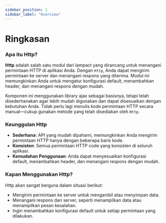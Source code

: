 ```yaml
---
sidebar_position: 1
sidebar_label: "Overview"
---
```


# Ringkasan

### Apa itu Http?

**Http** adalah salah satu modul dari Iampact yang dirancang untuk menangani permintaan HTTP di aplikasi Anda. Dengan `Http`, Anda dapat mengirim permintaan ke server dan menangani respons yang diterima. Modul ini memungkinkan Anda untuk mengatur konfigurasi default, menambahkan header, dan menangani respons dengan mudah.

Komponen ini menggunakan library ajax sebagai basisnya, tetapi telah disederhanakan agar lebih mudah digunakan dan dapat disesuaikan dengan kebutuhan Anda. Tidak perlu lagi menulis kode permintaan HTTP secara manual—cukup gunakan metode yang telah disediakan oleh `Http`.


### Keunggulan Http

- **Sederhana**: API yang mudah dipahami, memungkinkan Anda mengirim permintaan HTTP hanya dengan beberapa baris kode.
- **Konsisten**: Semua permintaan HTTP code yang konsisten di seluruh aplikasi.
- **Kemudahan Penggunaan**: Anda dapat menyesuaikan konfigurasi default, menambahkan header, dan menangani respons dengan mudah.

### Kapan Menggunakan Http?

Http akan sangat berguna dalam situasi berikut:
- Mengirim permintaan ke server untuk mengambil atau menyimpan data.
- Menangani respons dari server, seperti menampilkan data atau menampilkan pesan kesalahan.
- Ingin menambahkan konfigurasi default untuk setiap permintaan yang dilakukan.

<!-- 
```js
iam.request({
  method: "GET",
  url: "https://jsonplaceholder.typicode.com/posts",
  onBeforeSend: function (res) {
    // Do something
  },
  onSuccess: function (res) {
    // Do something
  },
  onError: function (res) {
    // Do something
  },
  onComplete: function () {
    // Do something
  },
});
``` -->
